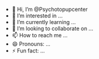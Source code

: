 - 👋 Hi, I’m @Psychotopupcenter
- 👀 I’m interested in ...
- 🌱 I’m currently learning ...
- 💞️ I’m looking to collaborate on ...
- 📫 How to reach me ...
- 😄 Pronouns: ...
- ⚡ Fun fact: ...

<!---
Psychotopupcenter/Psychotopupcenter is a ✨ special ✨ repository because its `README.md` (this file) appears on your GitHub profile.
You can click the Preview link to take a look at your changes.
--->
